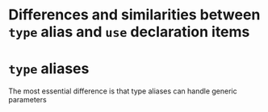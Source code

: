# Differences and similarities between `type` alias and `use` declaration items

# `type` aliases

The most essential difference is that type aliases can handle generic parameters
